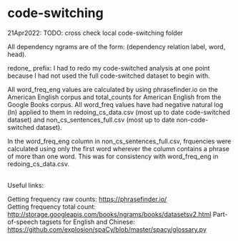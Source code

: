 # code-switching 
21Apr2022: TODO: cross check local code-switching folder

All dependency ngrams are of the form: (dependency relation label, word, head).

redone_ prefix: I had to redo my code-switched analysis at one point because I had not used the full code-switched dataset to begin with. 

All word_freq_eng values are calculated by using phrasefinder.io on the American English corpus and total_counts for American English from the Google Books corpus.
All word_freq values have had negative natural log (ln) applied to them in redoing_cs_data.csv (most up to date code-switched dataset) and non_cs_sentences_full.csv (most up to date non-code-switched dataset). 

In the word_freq_eng column in non_cs_sentences_full.csv, frquencies were calculated using only the first word wherever the column contains a phrase of more than one word. This was for consistency with word_freq_eng in redoing_cs_data.csv. 

  \
Useful links:
  
Getting frequency raw counts: https://phrasefinder.io/ \
Getting frequency total count: http://storage.googleapis.com/books/ngrams/books/datasetsv2.html 
Part-of-speech tagsets for English and Chinese: https://github.com/explosion/spaCy/blob/master/spacy/glossary.py 
